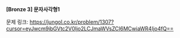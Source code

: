 **[Bronze 3] 문자사각형1**

문제 링크: https://jungol.co.kr/problem/1307?cursor=eyJwcm9ibGVtc2V0Ijo2LCJmaWVsZCI6MCwiaWR4Ijo4fQ==
